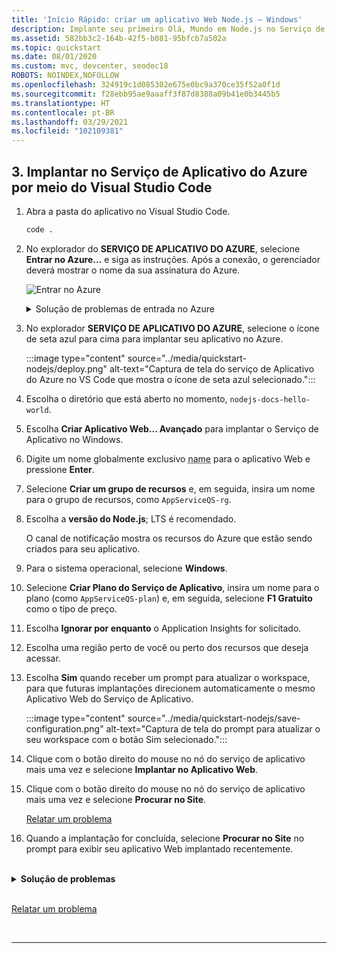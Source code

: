 ```yaml
---
title: 'Início Rápido: criar um aplicativo Web Node.js ­– Windows'
description: Implante seu primeiro Olá, Mundo em Node.js no Serviço de Aplicativo do Azure para a plataforma Windows em minutos.
ms.assetid: 582bb3c2-164b-42f5-b081-95bfcb7a502a
ms.topic: quickstart
ms.date: 08/01/2020
ms.custom: mvc, devcenter, seodec18
ROBOTS: NOINDEX,NOFOLLOW
ms.openlocfilehash: 324919c1d085302e675e0bc9a370ce35f52a0f1d
ms.sourcegitcommit: f28ebb95ae9aaaff3f87d8388a09b41e0b3445b5
ms.translationtype: HT
ms.contentlocale: pt-BR
ms.lasthandoff: 03/29/2021
ms.locfileid: "102109381"
---
```

<!-- advanced for windows -->

## <a name="3-deploy-to-azure-app-service-from-visual-studio-code"></a>3. Implantar no Serviço de Aplicativo do Azure por meio do Visual Studio Code

1. Abra a pasta do aplicativo no Visual Studio Code.

    ```bash
    code .
    ```

1. No explorador do **SERVIÇO DE APLICATIVO DO AZURE**, selecione **Entrar no Azure...** e siga as instruções. Após a conexão, o gerenciador deverá mostrar o nome da sua assinatura do Azure.

    ![Entrar no Azure](../media/quickstart-nodejs/sign-in.png)

    <details>
    <summary>Solução de problemas de entrada no Azure</summary>
    
    Se for exibido o erro **"Não é possível encontrar a assinatura com o nome [ID da assinatura]"** quando você entrar no Azure, isso poderá ocorrer porque talvez você esteja atrás de um proxy e não consiga acessar a API do Azure. Configure as variáveis de ambiente `HTTP_PROXY` e `HTTPS_PROXY` com suas informações de proxy no seu terminal usando o `export`.
    
    ```bash
    export HTTPS_PROXY=https://username:password@proxy:8080
    export HTTP_PROXY=http://username:password@proxy:8080
    ```

    [Relatar um problema](https://www.research.net/r/PWZWZ52?tutorial=node-deployment-azure-app-service&step=deploy-app)


1. No explorador **SERVIÇO DE APLICATIVO DO AZURE**, selecione o ícone de seta azul para cima para implantar seu aplicativo no Azure. 

    :::image type="content" source="../media/quickstart-nodejs/deploy.png" alt-text="Captura de tela do serviço de Aplicativo do Azure no VS Code que mostra o ícone de seta azul selecionado.":::

1. Escolha o diretório que está aberto no momento, `nodejs-docs-hello-world`.

1. Escolha **Criar Aplicativo Web... Avançado** para implantar o Serviço de Aplicativo no Windows.

1. Digite um nome globalmente exclusivo <abbr title="Os caracteres válidos para um nome de aplicativo são “a-z”, “0-9” e “-”.">name</abbr> para o aplicativo Web e pressione **Enter**. 
1. Selecione **Criar um grupo de recursos** e, em seguida, insira um nome para o grupo de recursos, como `AppServiceQS-rg`.
1. Escolha a **versão do Node.js**; LTS é recomendado.

    O canal de notificação mostra os recursos do Azure que estão sendo criados para seu aplicativo.
1. Para o sistema operacional, selecione **Windows**.
1. Selecione **Criar Plano do Serviço de Aplicativo**, insira um nome para o plano (como `AppServiceQS-plan`) e, em seguida, selecione **F1 Gratuito** como o tipo de preço.
1. Escolha **Ignorar por enquanto** o Application Insights for solicitado.
1. Escolha uma região perto de você ou perto dos recursos que deseja acessar.

1. Escolha **Sim** quando receber um prompt para atualizar o workspace, para que futuras implantações direcionem automaticamente o mesmo Aplicativo Web do Serviço de Aplicativo. 

    :::image type="content" source="../media/quickstart-nodejs/save-configuration.png" alt-text="Captura de tela do prompt para atualizar o seu workspace com o botão Sim selecionado.":::

1. Clique com o botão direito do mouse no nó do serviço de aplicativo mais uma vez e selecione **Implantar no Aplicativo Web**.

1. Clique com o botão direito do mouse no nó do serviço de aplicativo mais uma vez e selecione **Procurar no Site**.

    [Relatar um problema](https://www.research.net/r/PWZWZ52?tutorial=node-deployment-azure-app-service&step=deploy-app)

1. Quando a implantação for concluída, selecione **Procurar no Site** no prompt para exibir seu aplicativo Web implantado recentemente.

<br/>
<details>
<summary><strong>Solução de problemas</strong></summary>

Se você não conseguiu concluir estas etapas, verifique o seguinte:

* Verifique se seu aplicativo está escutando na porta fornecida pela variável de ambiente PORT: `process.env.PORT`.

* Se você vir o erro **"Você não tem permissão para exibir este diretório ou página."** , o aplicativo provavelmente terá falhado em iniciar corretamente. Examine a saída do log para localizar e corrigir o erro. 

</details>

<br>

[Relatar um problema](https://www.research.net/r/PWZWZ52?tutorial=node-deployment-azure-app-service&prepare-your-environment)


<br/>
<hr/>
